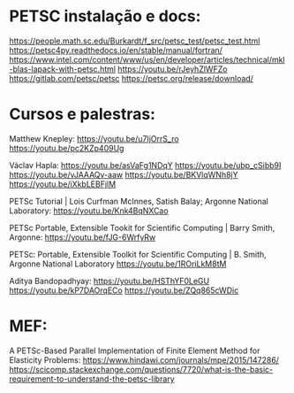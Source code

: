 PETSC instalação e docs:
========================

https://people.math.sc.edu/Burkardt/f_src/petsc_test/petsc_test.html
https://petsc4py.readthedocs.io/en/stable/manual/fortran/
https://www.intel.com/content/www/us/en/developer/articles/technical/mkl-blas-lapack-with-petsc.html
https://youtu.be/rJeyhZlWFZo
https://gitlab.com/petsc/petsc
https://petsc.org/release/download/

Cursos e palestras:
===================

Matthew Knepley:
https://youtu.be/u7IjOrrS_ro
https://youtu.be/pc2KZp409Ug

Václav Hapla:
https://youtu.be/asVaFg1NDqY
https://youtu.be/ubp_cSibb9I
https://youtu.be/vJAAAQv-aaw
https://youtu.be/BKVlqWNh8jY
https://youtu.be/iXkbLEBFjlM

PETSc Tutorial | Lois Curfman McInnes, Satish Balay; Argonne National Laboratory:
https://youtu.be/Knk4BqNXCao

PETSc Portable, Extensible Tookit for Scientific Computing | Barry Smith, Argonne:
https://youtu.be/fJG-6WrfyRw

PETSc: Portable, Extensible Toolkit for Scientific Computing | B. Smith, Argonne National Laboratory
https://youtu.be/1ROriLkM8tM

Aditya Bandopadhyay:
https://youtu.be/HSThYF0LeGU
https://youtu.be/kP7DAOrqECo
https://youtu.be/ZQq865cWDic

MEF:
=======

A PETSc-Based Parallel Implementation of Finite Element Method for Elasticity Problems:
https://www.hindawi.com/journals/mpe/2015/147286/
https://scicomp.stackexchange.com/questions/7720/what-is-the-basic-requirement-to-understand-the-petsc-library
